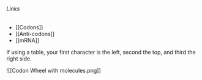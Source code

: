 ###### Links
- [[Codons]]
- [[Anti-codons]]
- [[mRNA]]

If using a table, your first character is the left, second the top, and third the right side.

![[Codon Wheel with molecules.png]]

